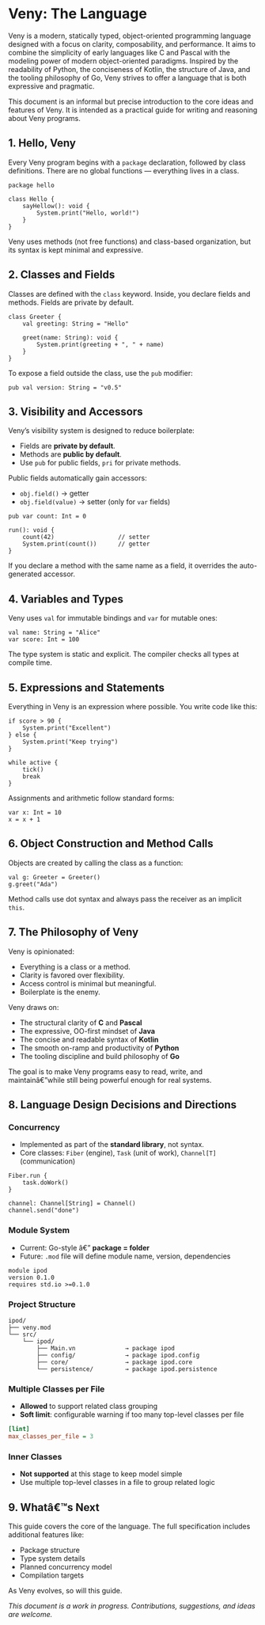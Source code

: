 # Veny: The Language

Veny is a modern, statically typed, object-oriented programming language designed with a focus on clarity, composability, and performance. It aims to combine the simplicity of early languages like C and Pascal with the modeling power of modern object-oriented paradigms. Inspired by the readability of Python, the conciseness of Kotlin, the structure of Java, and the tooling philosophy of Go, Veny strives to offer a language that is both expressive and pragmatic.

This document is an informal but precise introduction to the core ideas and features of Veny. It is intended as a practical guide for writing and reasoning about Veny programs.

## 1. Hello, Veny

Every Veny program begins with a `package` declaration, followed by class definitions. There are no global functions — everything lives in a class.

```veny
package hello

class Hello {
    sayHellow(): void {
        System.print("Hello, world!")
    }
}
```

Veny uses methods (not free functions) and class-based organization, but its syntax is kept minimal and expressive.

## 2. Classes and Fields

Classes are defined with the `class` keyword. Inside, you declare fields and methods. Fields are private by default.

```veny
class Greeter {
    val greeting: String = "Hello"

    greet(name: String): void {
        System.print(greeting + ", " + name)
    }
}
```

To expose a field outside the class, use the `pub` modifier:

```veny
pub val version: String = "v0.5"
```

## 3. Visibility and Accessors

Veny’s visibility system is designed to reduce boilerplate:

- Fields are **private by default**.
- Methods are **public by default**.
- Use `pub` for public fields, `pri` for private methods.

Public fields automatically gain accessors:

- `obj.field()` -> getter
- `obj.field(value)` -> setter (only for `var` fields)

```veny
pub var count: Int = 0

run(): void {
    count(42)                  // setter
    System.print(count())      // getter
}
```

If you declare a method with the same name as a field, it overrides the auto-generated accessor.

## 4. Variables and Types

Veny uses `val` for immutable bindings and `var` for mutable ones:

```veny
val name: String = "Alice"
var score: Int = 100
```

The type system is static and explicit. The compiler checks all types at compile time.

## 5. Expressions and Statements

Everything in Veny is an expression where possible. You write code like this:

```veny
if score > 90 {
    System.print("Excellent")
} else {
    System.print("Keep trying")
}

while active {
    tick()
    break
}
```

Assignments and arithmetic follow standard forms:

```veny
var x: Int = 10
x = x + 1
```

## 6. Object Construction and Method Calls

Objects are created by calling the class as a function:

```veny
val g: Greeter = Greeter()
g.greet("Ada")
```

Method calls use dot syntax and always pass the receiver as an implicit `this`.

## 7. The Philosophy of Veny

Veny is opinionated:

- Everything is a class or a method.
- Clarity is favored over flexibility.
- Access control is minimal but meaningful.
- Boilerplate is the enemy.

Veny draws on:

- The structural clarity of **C** and **Pascal**
- The expressive, OO-first mindset of **Java**
- The concise and readable syntax of **Kotlin**
- The smooth on-ramp and productivity of **Python**
- The tooling discipline and build philosophy of **Go**

The goal is to make Veny programs easy to read, write, and maintainâ€”while still being powerful enough for real systems.

## 8. Language Design Decisions and Directions

### Concurrency

- Implemented as part of the **standard library**, not syntax.
- Core classes: `Fiber` (engine), `Task` (unit of work), `Channel[T]` (communication)

```veny
Fiber.run {
    task.doWork()
}

channel: Channel[String] = Channel()
channel.send("done")
```

### Module System

- Current: Go-style â€” **package = folder**
- Future: `.mod` file will define module name, version, dependencies

```veny
module ipod
version 0.1.0
requires std.io >=0.1.0
```

### Project Structure

```
ipod/
├── veny.mod
└── src/
    └── ipod/
        ├── Main.vn              → package ipod
        ├── config/              → package ipod.config
        ├── core/                → package ipod.core
        └── persistence/         → package ipod.persistence
```

### Multiple Classes per File

- **Allowed** to support related class grouping
- **Soft limit**: configurable warning if too many top-level classes per file

```ini
[lint]
max_classes_per_file = 3
```

### Inner Classes

- **Not supported** at this stage to keep model simple
- Use multiple top-level classes in a file to group related logic

## 9. Whatâ€™s Next

This guide covers the core of the language. The full specification includes additional features like:

- Package structure
- Type system details
- Planned concurrency model
- Compilation targets

As Veny evolves, so will this guide.

*This document is a work in progress. Contributions, suggestions, and ideas are welcome.*
